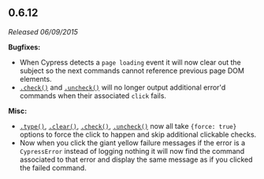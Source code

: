 ## 0.6.12

_Released 06/09/2015_

**Bugfixes:**

- When Cypress detects a `page loading` event it will now clear out the subject so the next commands cannot reference previous page DOM elements.
- [`.check()`](/api/commands/check) and [`.uncheck()`](/api/commands/uncheck) will no longer output additional error'd commands when their associated `click` fails.

**Misc:**

- [`.type()`](/api/commands/type), [`.clear()`](/api/commands/clear), [`.check()`](/api/commands/check), [`.uncheck()`](/api/commands/uncheck) now all take `{force: true}` options to force the click to happen and skip additional clickable checks.
- Now when you click the giant yellow failure messages if the error is a `CypressError` instead of logging nothing it will now find the command associated to that error and display the same message as if you clicked the failed command.
